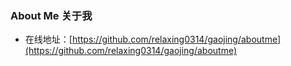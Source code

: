 ### About Me 关于我
- 在线地址：[https://github.com/relaxing0314/gaojing/aboutme](https://github.com/relaxing0314/gaojing/aboutme)